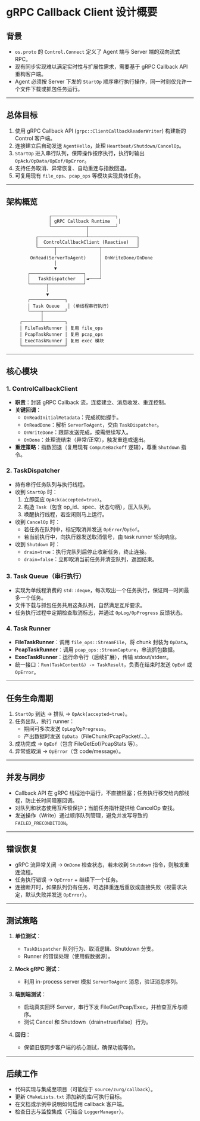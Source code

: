 # gRPC Callback Client 设计概要

## 背景

- `os.proto` 的 `Control.Connect` 定义了 Agent 端与 Server 端的双向流式 RPC。
- 现有同步实现难以满足实时性与扩展性需求，需要基于 gRPC Callback API 重构客户端。
- Agent 必须按 Server 下发的 `StartOp` 顺序串行执行操作，同一时刻仅允许一个文件下载或抓包任务运行。

---

## 总体目标

1. 使用 gRPC Callback API (`grpc::ClientCallbackReaderWriter`) 构建新的 Control 客户端。
2. 连接建立后自动发送 `AgentHello`，处理 `Heartbeat/Shutdown/CancelOp`。
3. `StartOp` 进入串行队列，保障操作按序执行，执行时输出 `OpAck/OpData/OpEof/OpError`。
4. 支持任务取消、异常恢复、自动重连与指数回退。
5. 可复用现有 `file_ops`、`pcap_ops` 等模块实现具体任务。

---

## 架构概览

```
                ┌────────────────────────┐
                │ gRPC Callback Runtime   │
                └─────────────┬──────────┘
                              │
           ┌──────────────────┴──────────────────┐
           │  ControlCallbackClient (Reactive)   │
           └──────┬────────────────┬─────────────┘
                  │                │
         OnRead(ServerToAgent)     │ OnWriteDone/OnDone
                  │                │
                  ▼                │
        ┌────────────────────┐     │
        │   TaskDispatcher   │◄────┘
        └──────┬─────────────┘
               │
               ▼
        ┌─────────────┐
        │ Task Queue   │ (单线程串行执行)
        └────┬────────┘
             │
     ┌───────┴────────┐
     │ FileTaskRunner │ 复用 file_ops
     │ PcapTaskRunner │ 复用 pcap_ops
     │ ExecTaskRunner │ 复用 exec 模块
     └────────────────┘
```

---

## 核心模块

### 1. ControlCallbackClient

- **职责**：封装 gRPC Callback 流，连接建立、消息收发、重连控制。
- **关键回调**：
  - `OnReadInitialMetadata`：完成初始握手。
  - `OnReadDone`：解析 `ServerToAgent`，交由 `TaskDispatcher`。
  - `OnWriteDone`：跟踪发送完成，按需继续写入。
  - `OnDone`：处理流结束（异常/正常），触发重连或退出。
- **重连策略**：指数回退（复用现有 `ComputeBackoff` 逻辑），尊重 `Shutdown` 指令。

### 2. TaskDispatcher

- 持有串行任务队列与执行线程。
- 收到 `StartOp` 时：
  1. 立即回应 `OpAck(accepted=true)`。
  2. 构造 `Task`（包含 op_id、spec、状态句柄），压入队列。
  3. 唤醒执行线程，若空闲则马上运行。
- 收到 `CancelOp` 时：
  - 若任务在队列中，标记取消并发送 `OpError`/`OpEof`。
  - 若当前执行中，向执行器发送取消信号，由 task runner 轮询响应。
- 收到 `Shutdown` 时：
  - `drain=true`：执行完队列后停止收新任务，终止连接。
  - `drain=false`：立即取消当前任务并清空队列，返回结束。

### 3. Task Queue（串行执行）

- 实现为单线程消费的 `std::deque`，每次取出一个任务执行，保证同一时间最多一个任务。
- 文件下载与抓包任务共用这条队列，自然满足互斥要求。
- 任务执行过程中定期检查取消标志，并通过 `OpLog/OpProgress` 反馈状态。

### 4. Task Runner

- **FileTaskRunner**：调用 `file_ops::StreamFile`，将 chunk 封装为 `OpData`。
- **PcapTaskRunner**：调用 `pcap_ops::StreamCapture`，串流抓包数据。
- **ExecTaskRunner**：运行命令行（后续扩展），传输 stdout/stderr。
- 统一接口：`Run(TaskContext&) -> TaskResult`，负责在结束时发送 `OpEof` 或 `OpError`。

---

## 任务生命周期

1. `StartOp` 到达 → 排队 → `OpAck(accepted=true)`。
2. 任务出队，执行 runner：
   - 期间可多次发送 `OpLog`/`OpProgress`。
   - 产出数据时发送 `OpData`（FileChunk/PcapPacket/...）。
3. 成功完成 → `OpEof`（包含 FileGetEof/PcapStats 等）。
4. 异常或取消 → `OpError`（含 code/message）。

---

## 并发与同步

- Callback API 在 gRPC 线程池中运行，不直接阻塞；任务执行移交给内部线程，防止长时间阻塞回调。
- 对队列和状态使用互斥锁保护；当前任务指针提供给 CancelOp 查找。
- 发送操作（Write）通过顺序队列管理，避免并发写导致的 `FAILED_PRECONDITION`。

---

## 错误恢复

- gRPC 流异常关闭 → `OnDone` 检查状态，若未收到 `Shutdown` 指令，则触发重连流程。
- 任务执行错误 → `OpError` + 继续下一个任务。
- 连接断开时，如果队列仍有任务，可选择重连后重放或直接失败（视需求决定，默认失败并发送 `OpError`）。

---

## 测试策略

1. **单位测试**：
   - `TaskDispatcher` 队列行为、取消逻辑、Shutdown 分支。
   - Runner 的错误处理（使用假数据源）。

2. **Mock gRPC 测试**：
   - 利用 in-process server 模拟 `ServerToAgent` 消息，验证消息序列。

3. **端到端测试**：
   - 启动真实回环 Server，串行下发 FileGet/Pcap/Exec，并检查互斥与顺序。
   - 测试 Cancel 和 Shutdown（drain=true/false）行为。

4. **回归**：
   - 保留旧版同步客户端的核心测试，确保功能等价。

---

## 后续工作

- 代码实现与集成至项目（可能位于 `source/zurg/callback`）。
- 更新 `CMakeLists.txt` 添加新的库/可执行目标。
- 在文档或示例中说明如何启用 callback 客户端。
- 检查日志与监控集成（可结合 `LoggerManager`）。

